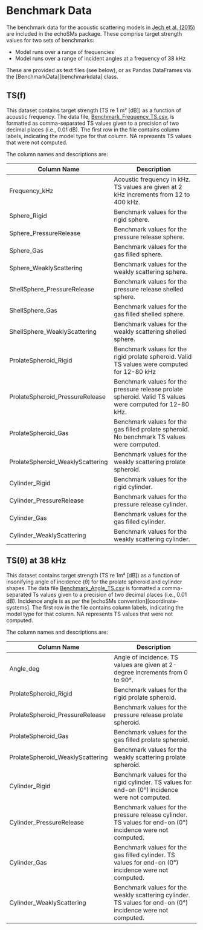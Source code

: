 # Benchmark Data

The benchmark data for the acoustic scattering models in [Jech et al. (2015)](https://doi.org/10.1121/1.4937607) are included in the echoSMs package. These comprise target strength values for two sets of benchmarks:

- Model runs over a range of frequencies
- Model runs over a range of incident angles at a frequency of 38 kHz

These are provided as text files (see below), or as Pandas DataFrames via the
[BenchmarkData][benchmarkdata] class.

## TS(f)

This dataset contains target strength (TS re 1 m² [dB]) as a function of acoustic frequency. The data file, [Benchmark_Frequency_TS.csv](https://github.com/ices-tools-dev/echoSMs/blob/main/BenchMark_Data/Benchmark_Frequency_TS.csv), is formatted as comma-separated TS values given to a precision of two decimal places (i.e., 0.01 dB). The first row in the file contains column labels, indicating the model type for that column. NA represents TS values that were not computed.

The column names and descriptions are:

| Column Name | Description |
|-------------|-------------|
| Frequency_kHz | Acoustic frequency in kHz. TS values are given at 2 kHz increments from 12 to 400 kHz. |
| Sphere_Rigid | Benchmark values for the rigid sphere. |
| Sphere_PressureRelease | Benchmark values for the pressure release sphere. |
| Sphere_Gas | Benchmark values for the gas filled sphere. |
| Sphere_WeaklyScattering | Benchmark values for the weakly scattering sphere. |
| ShellSphere_PressureRelease | Benchmark values for the pressure release shelled sphere. |
| ShellSphere_Gas | Benchmark values for the gas filled shelled sphere. |
| ShellSphere_WeaklyScattering | Benchmark values for the weakly scattering shelled sphere. |
| ProlateSpheroid_Rigid | Benchmark values for the rigid prolate spheroid. Valid TS values were computed for 12-80 kHz |
| ProlateSpheroid_PressureRelease | Benchmark values for the pressure release prolate spheroid. Valid TS values were computed for 12-80 kHz. |
| ProlateSpheroid_Gas | Benchmark values for the gas filled prolate spheroid. No benchmark TS values were computed. |
| ProlateSpheroid_WeaklyScattering | Benchmark values for the weakly scattering prolate spheroid. |
| Cylinder_Rigid | Benchmark values for the rigid cylinder. |
| Cylinder_PressureRelease | Benchmark values for the pressure release cylinder. |
| Cylinder_Gas | Benchmark values for the gas filled cylinder. |
| Cylinder_WeaklyScattering | Benchmark values for the weakly scattering cylinder. |

## TS(θ) at 38 kHz

This dataset contains target strength (TS re 1m² [dB]) as a function of insonifying angle of incidence (θ) for the prolate spheroid and cylinder shapes. The data file [Benchmark_Angle_TS.csv](https://github.com/ices-tools-dev/echoSMs/blob/main/src/echosms/resources/BenchMark_Data/Benchmark_Angle_TS.csv) is formatted a comma-separated Ts values given to a precision of two decimal places (i.e., 0.01 dB). Incidence angle is as per the [echoSMs convention][coordinate-systems]. The first row in the file contains column labels, indicating the model type for that column. NA represents TS values that were not computed.

The column names and descriptions are:

| Column Name | Description |
|-------------|-------------|
| Angle_deg | Angle of incidence. TS values are given at 2-degree increments from 0 to 90°. |
| ProlateSpheroid_Rigid | Benchmark values for the rigid prolate spheroid. |
| ProlateSpheroid_PressureRelease | Benchmark values for the pressure release prolate spheroid. |
| ProlateSpheroid_Gas | Benchmark values for the gas filled prolate spheroid. |
| ProlateSpheroid_WeaklyScattering | Benchmark values for the weakly scattering prolate spheroid. |
| Cylinder_Rigid | Benchmark values for the rigid cylinder. TS values for end-on (0°) incidence were not computed.|
| Cylinder_PressureRelease | Benchmark values for the pressure release cylinder. TS values for end-on (0°) incidence were not computed. |
| Cylinder_Gas | Benchmark values for the gas filled cylinder. TS values for end-on (0°) incidence were not computed. |
| Cylinder_WeaklyScattering | Benchmark values for the weakly scattering cylinder. TS values for end-on (0°) incidence were not computed. |






